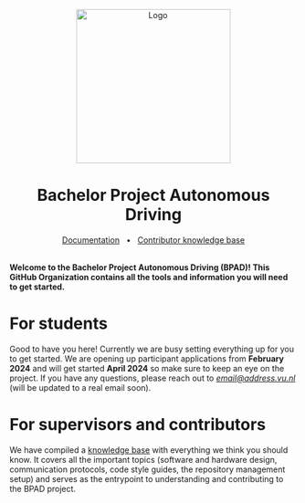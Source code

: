 <p align="center">
  <img src="https://github.com/VU-BPAD/.github/blob/main/images/bpad-logo@0.5x.png?raw=true" alt="Logo" height=270>
</p>
<h1 align="center">Bachelor Project Autonomous Driving</h1>

<div align="center">
  <a href="https://github.com/VU-BPAD/docs">Documentation</a>
  <span>&nbsp;&nbsp;•&nbsp;&nbsp;</span>
  <a href="https://github.com/VU-BPAD/docs-internal">Contributor knowledge base</a>
  <br />
</div>
<br/>

**Welcome to the Bachelor Project Autonomous Driving (BPAD)! This GitHub Organization contains all the tools and information you will need to get started.**

# For students

Good to have you here! Currently we are busy setting everything up for you to get started. We are opening up participant applications from **February 2024** and will get started **April 2024** so make sure to keep an eye on the project. If you have any questions, please reach out to *email@address.vu.nl* (will be updated to a real email soon).

# For supervisors and contributors

We have compiled a [knowledge base]() with everything we think you should know. It covers all the important topics (software and hardware design, communication protocols, code style guides, the repository management setup) and serves as the entrypoint to understanding and contributing to the BPAD project. 

